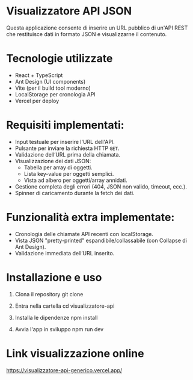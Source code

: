 # Visualizzatore API JSON

Questa applicazione consente di inserire un URL pubblico di un'API REST che restituisce dati in formato JSON e visualizzarne il contenuto.

# Tecnologie utilizzate

- React + TypeScript
- Ant Design (UI components)
- Vite (per il build tool moderno)
- LocalStorage per cronologia API
- Vercel per deploy

# Requisiti implementati:

- Input testuale per inserire l'URL dell'API.
- Pulsante per inviare la richiesta HTTP `GET`.
- Validazione dell’URL prima della chiamata.
- Visualizzazione dei dati JSON:
  - Tabella per array di oggetti.
  - Lista key-value per oggetti semplici.
  - Vista ad albero per oggetti/array annidati.
- Gestione completa degli errori (404, JSON non valido, timeout, ecc.).
- Spinner di caricamento durante la fetch dei dati.

# Funzionalità extra implementate:

- Cronologia delle chiamate API recenti con localStorage.
- Vista JSON "pretty-printed" espandibile/collassabile (con Collapse di Ant Design).
- Validazione immediata dell’URL inserito.

# Installazione e uso

1. Clona il repository
   git clone

2. Entra nella cartella
   cd visualizzatore-api

3. Installa le dipendenze
   npm install

4. Avvia l'app in sviluppo
   npm run dev

# Link visualizzazione online

https://visualizzatore-api-generico.vercel.app/

